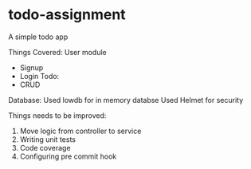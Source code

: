 # todo-assignment
A simple todo app

Things Covered:
User module
- Signup
- Login
Todo:
- CRUD

Database:
Used lowdb for in memory databse
Used Helmet for security 

Things needs to be improved:
1. Move logic from controller to service
2. Writing unit tests
3. Code coverage
4. Configuring pre commit hook
